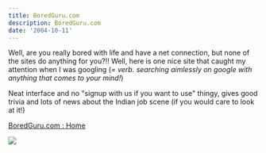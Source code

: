 ```yaml
---
title: BoredGuru.com
description: BoredGuru.com
date: '2004-10-11'
---
```


Well, are you really bored with life and have a net connection, but none of the sites do anything for you?!! Well, here is one nice site that caught my attention when I was googling (_= verb. searching aimlessly on google with anything that comes to your mind!_)

Neat interface and no "signup with us if you want to use" thingy, gives good trivia and lots of news about the Indian job scene (if you would care to look at it!)

[BoredGuru.com : Home][0]

![](/images/7854873-109751623235880595?l=shvelmur.blogspot.com)


[0]: http://www.boredguru.com/
